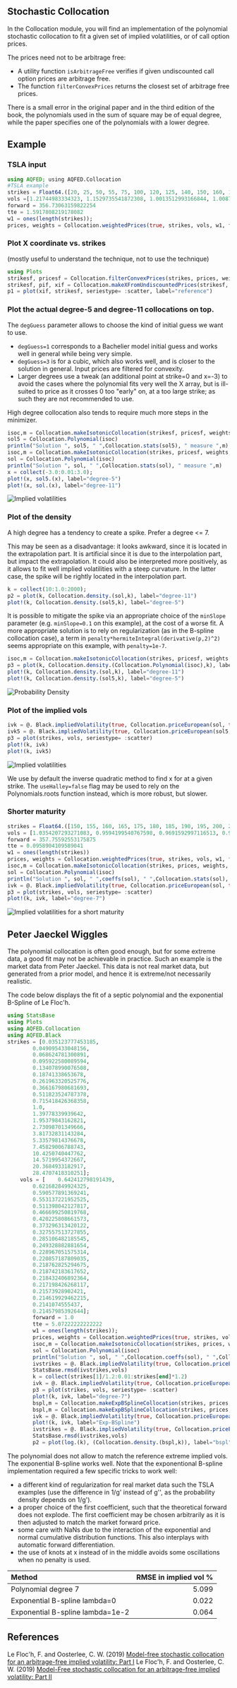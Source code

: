 ## Stochastic Collocation
In the Collocation module, you will find an implementation of the polynomial stochastic collocation to fit a given set of implied volatilities, or of call option prices.

The prices need not to be arbitrage free:
- A utility function `isArbitrageFree` verifies if given undiscounted call option prices are arbitrage free.
- The function `filterConvexPrices` returns the closest set of arbitrage free prices.

There is a small error in the original paper and in the third edition of the book, the polynomials used in the sum of square may be of equal degree, while the paper specifies one of the polynomials with a lower degree.

## Example
### TSLA input
```julia
using AQFED; using AQFED.Collocation
#TSLA example
strikes = Float64.([20, 25, 50, 55, 75, 100, 120, 125, 140, 150, 160, 175, 180, 195, 200, 210, 230, 240, 250, 255, 260, 270, 275, 280, 285, 290, 300, 310, 315, 320, 325, 330, 335, 340, 350, 360, 370, 380, 390, 400, 410, 420, 430, 440, 450, 460, 470, 480, 490, 500, 510, 520, 550, 580, 590, 600, 650, 670, 680, 690, 700]);
vols =[1.21744983334323, 1.1529735541872308, 1.0013512993166844, 1.0087013871410198, 0.9055919576135943, 0.8196499269009432, 0.779704840770866, 0.753927847741657, 0.7255349986293694, 0.7036962946028743, 0.6870907597202961, 0.6631489459500445, 0.6542809839143336, 0.6310048431894977, 0.6231979513191437, 0.6154526014300009, 0.5866214834144697, 0.5783751483731193, 0.5625036590124762, 0.5625539176150428, 0.5572331684618123, 0.5485212417739607, 0.5456131657256524, 0.540060895711996,0.5384776792271245, 0.5325298112839504, 0.5222410647552144, 0.5202396738775005, 0.5168414254536685, 0.5127405490209541, 0.5100440087558921, 0.50711984442627, 0.5042896073005682, 0.5013959697030379, 0.4961897259221575, 0.4914478237113829, 0.48571052433313705, 0.4820982302575811, 0.4776551485043659, 0.4682253137830999, 0.46912624306506934, 0.4652049749994563, 0.4621036693145566, 0.45969798571592985, 0.4561356005182957, 0.45418189139835186, 0.4515451651258398,0.44541885580442636, 0.4452833907060621, 0.44303755690672525, 0.43939212779385645, 0.4413175310749832, 0.4336322023390991, 0.4297053821023934, 0.4284357423754355, 0.4241077476619805, 0.4222672729031064, 0.4203436892852212, 0.4193419518701644, 0.41934732346075626, 0.41758929420417745];
forward = 356.73063159822254
tte = 1.5917808219178082
w1 = ones(length(strikes));
prices, weights = Collocation.weightedPrices(true, strikes, vols, w1, forward, 1.0, tte)
```
### Plot X coordinate vs. strikes

(mostly useful to understand the technique, not to use the technique)
```julia
using Plots
strikesf, pricesf = Collocation.filterConvexPrices(strikes, prices, weights, forward,tol=1e-6)
strikesf, pif, xif = Collocation.makeXFromUndiscountedPrices(strikesf, pricesf)
p1 = plot(xif, strikesf, seriestype= :scatter, label="reference")
```
### Plot the actual degree-5 and degree-11 collocations on top.

The `degGuess` parameter allows to choose the kind of initial guess we want to use.

- `degGuess=1` corresponds to a Bachelier model initial guess and works well in general while being very simple.
- `degGuess=3` is for a cubic, which also works well, and is closer to the solution in general. Input prices are filtered for convexity.
- Larger degrees use a tweak (an additional point at strike=0 and x=-3) to avoid the cases where the polynomial fits very well the X array, but is ill-suited to price as it crosses 0 too "early" on, at a too large strike; as such they are not recommended to use.

High degree collocation also tends to require much more steps in the minimizer.
```julia
isoc,m = Collocation.makeIsotonicCollocation(strikesf, pricesf, weights, tte, forward, 1.0,deg=5)
sol5 = Collocation.Polynomial(isoc)
println("Solution ", sol5, " ",Collocation.stats(sol5), " measure ",m)
isoc,m = Collocation.makeIsotonicCollocation(strikes, pricesf, weights, tte, forward, 1.0,deg=11,degGuess=1)
sol = Collocation.Polynomial(isoc)
println("Solution ", sol, " ",Collocation.stats(sol), " measure ",m)
x = collect(-3.0:0.01:3.0);
plot!(x, sol5.(x), label="degree-5")
plot!(x, sol.(x), label="degree-11")
```
![Implied volatilities](/resources/images/collocation_x_y.png)

### Plot of the density
A high degree has a tendency to create a spike. Prefer a degree <= 7.

This may be seen as a disadvantage: it looks awkward, since it is located in the extrapolation part. It is artificial since it is due to the interpolation part, but impact the extrapolation.
It could also be interpreted more positively, as it allows to fit well implied volatilities with a steep curvature. In the latter case, the
spike will be rightly located in the interpolation part.

```julia
k = collect(10:1.0:2000);
p2 = plot(k, Collocation.density.(sol,k), label="degree-11")
plot!(k, Collocation.density.(sol5,k), label="degree-5")
```
It is possible to mitigate the spike via an appropriate choice of the `minSlope` parameter (e.g. `minSlope=0.1` on this example), at the cost of a worse fit. A more appropriate solution is to rely on regularization (as in the B-spline collocation case), a term in `penalty*hermiteIntegral(derivative(p,2)^2)` seems appropriate on this example, with `penalty=1e-7`.

```julia
isoc,m = Collocation.makeIsotonicCollocation(strikes, pricesf, weights, tte, forward, 1.0,deg=11,degGuess=1,penalty=1e-7)
p3 = plot(k, Collocation.density.(Collocation.Polynomial(isoc),k), label="degree-11-P")
plot!(k, Collocation.density.(sol,k), label="degree-11")
plot!(k, Collocation.density.(sol5,k), label="degree-5")
```
![Probability Density](/resources/images/collocation_density.png)


### Plot of the implied vols
```julia
ivk = @. Black.impliedVolatility(true, Collocation.priceEuropean(sol, true, k,forward,1.0), forward, k, tte, 1.0);
ivk5 = @. Black.impliedVolatility(true, Collocation.priceEuropean(sol5,true, k,forward,1.0), forward, k, tte, 1.0);
p3 = plot(strikes, vols, seriestype= :scatter)
plot!(k, ivk)
plot!(k, ivk5)
  ```
![Implied volatilities](/resources/images/collocation_vols.png)

We use by default the inverse quadratic method to find x for at a given strike. The `useHalley=false` flag may be used to rely on the Polynomials.roots function instead, which is more robust, but slower.

### Shorter maturity
```julia
strikes = Float64.([150, 155, 160, 165, 175, 180, 185, 190, 195, 200, 205, 210, 215, 220, 225, 230, 235, 240, 245, 250, 255, 260, 265, 270, 275, 280, 285, 290, 295, 300, 305, 310, 315, 320, 325, 330, 335, 340, 345, 350, 355, 360, 365, 370, 375, 380, 385, 390, 395, 400, 405, 410, 415, 420, 425, 430, 435, 440, 445, 450, 455, 460, 465, 470, 475, 480, 500, 520, 540, 560, 580])
vols = [1.0354207293271083, 0.9594199540767598, 0.9691592997116513, 0.921628193615727, 0.922211330770905, 0.8847766875013793, 0.8783544778003536, 0.8513146324654995, 0.8827044619549536, 0.8306675656174141, 0.7908245509298024, 0.7558509594446964, 0.7597364594588467, 0.7403822080716124, 0.7298680110662008, 0.7091863887722245, 0.6818559320159979, 0.661436341750887, 0.6462309799739886, 0.629398669713696, 0.6145630586631312, 0.5938324665922039, 0.5805662721081856, 0.5694652563270426, 0.5536895819277889, 0.5422671292669782, 0.533888799038778, 0.5234154661207774, 0.5168510552270291, 0.5072806473672078, 0.4997973159961659, 0.4896563997378466, 0.48239758503680114, 0.47936812363581066, 0.48000589145706996, 0.47575254134423506, 0.47114784824672207, 0.46788352167691066, 0.4656217516966071, 0.462996525592066, 0.4593993028842441, 0.4585651056438656, 0.45790487479638, 0.4552139844132186, 0.45344730213977413, 0.45040138270126456, 0.44800472164335725, 0.44919955536439704, 0.44788407072486525, 0.4498560128677439, 0.45218341600249046, 0.44936231891738604, 0.44881496768582435, 0.4516047756853702, 0.45554688648955244, 0.4608658483565173, 0.4599545390661706, 0.4634099812656424, 0.4716998585738154, 0.4758803092917464, 0.48100099895733817, 0.48559069655772896, 0.49064468784617526, 0.49606127734737687, 0.5011170526132833, 0.5059204240563129, 0.5149247954706585, 0.5517620518081904, 0.5776531692627265, 0.5992609035805616, 0.6259792014943727]
forward = 357.75592553175875
tte = 0.0958904109589041
w1 = ones(length(strikes))
prices, weights = Collocation.weightedPrices(true, strikes, vols, w1, forward, 1.0, tte, vegaFloor = 1e-2)
isoc,m = Collocation.makeIsotonicCollocation(strikes, prices, weights, tte, forward, 1.0,deg=7,degGuess=3)
sol = Collocation.Polynomial(isoc)
println("Solution ", sol, " ",coeffs(sol), " ",Collocation.stats(sol), " measure ",m)
ivk = @. Black.impliedVolatility(true, Collocation.priceEuropean(sol, true, k,forward,1.0), forward, k, tte, 1.0);
p3 = plot(strikes, vols, seriestype= :scatter)
plot!(k, ivk, label="degree-7")
```
![Implied volatilities for a short maturity](/resources/images/collocation_vols_short.png)


## Peter Jaeckel Wiggles
The polynomial collocation is often good enough, but for some extreme data, a good fit may not be achievable in practice. Such an example is the market data from Peter Jaeckel. This data is not real market data, but generated from a prior model, and hence it is extreme/not necessarily realistic.

The code below displays the fit of a septic polynomial and the exponential B-Spline of Le Floc'h.
```julia
using StatsBase
using Plots
using AQFED.Collocation
using AQFED.Black
strikes = [0.035123777453185,
		0.049095433048156,
		0.068624781300891,
		0.095922580089594,
		0.134078990076508,
		0.18741338653678,
		0.261963320525776,
		0.366167980681693,
		0.511823524787378,
		0.715418426368358,
		1.0,
		1.39778339939642,
		1.95379843162821,
		2.73098701349666,
		3.81732831143284,
		5.33579814376678,
		7.45829006788743,
		10.4250740447762,
		14.5719954372667,
		20.3684933182917,
		28.4707418310251];
	vols = [	0.642412798191439,
		0.621682849924325,
		0.590577891369241,
		0.553137221952525,
		0.511398042127817,
		0.466699250819768,
		0.420225808661573,
		0.373296313420122,
		0.327557513727855,
		0.285106482185545,
		0.249328882881654,
		0.228967051575314,
		0.220857187809035,
		0.218762825294675,
		0.218742183617652,
		0.218432406892364,
		0.217198426268117,
		0.21573928902421,
		0.214619929462215,
		0.2141074555437,
		0.21457985392644];
		forward = 1.0
		tte = 5.07222222222222
		w1 = ones(length(strikes));
		prices, weights = Collocation.weightedPrices(true, strikes, vols, w1, forward, 1.0, tte, vegaFloor = 1e-4)
		isoc,m = Collocation.makeIsotonicCollocation(strikes, prices, weights, tte, forward, 1.0,deg=7,degGuess=1)
		sol = Collocation.Polynomial(isoc)
		println("Solution ", sol, " ",Collocation.coeffs(sol), " ",Collocation.stats(sol), " measure ",m)
		ivstrikes = @. Black.impliedVolatility(true, Collocation.priceEuropean(sol, true, strikes,forward,1.0), forward, strikes, tte, 1.0);		
		StatsBase.rmsd(ivstrikes,vols)
		k = collect(strikes[1]/1.2:0.01:strikes[end]*1.2)
		ivk = @. Black.impliedVolatility(true, Collocation.priceEuropean(sol, true, k,forward,1.0), forward, k, tte, 1.0);		
		p3 = plot(strikes, vols, seriestype= :scatter)
		plot!(k, ivk, label="degree-7")
		bspl,m = Collocation.makeExpBSplineCollocation(strikes, prices, weights, tte, forward, 1.0,penalty=1e-2,size=0,minSlope=1e-40, rawFit = true)
		bspl,m = Collocation.makeExpBSplineCollocation(strikes, prices, weights, tte, forward, 1.0,penalty=0e-2,size=0,minSlope=1e-40, rawFit = true)
		ivk = @. Black.impliedVolatility(true, Collocation.priceEuropean(bspl, true, k,forward,1.0), forward, k, tte, 1.0);		
		plot!(k, ivk, label="Exp-BSpline")
		ivstrikes = @. Black.impliedVolatility(true, Collocation.priceEuropean(bspl, true, strikes,forward,1.0), forward, strikes, tte, 1.0);		
		StatsBase.rmsd(ivstrikes,vols)
		p2 = plot(log.(k), (Collocation.density.(bspl,k)), label="bspl")
```
The polynomial does not allow to match the reference extreme implied vols. The exponential B-spline works well. Note that the exponentional B-spline implementation required a few specific tricks to work well:

* a different kind of regularization for real market data such the TSLA examples (use the difference in 1/g' instead of g'', as the probability density depends on 1/g').
* a proper choice of the first coefficient, such that the theoretical forward does not explode. The first coefficient may be chosen arbitrarily as it is then adjusted to match the market forward price.
* some care with NaNs due to the interaction of the exponential and normal cumulative distribution functions. This also interplays with automatic forward differentiation.
* the use of knots at x instead of in the middle avoids some oscillations when no penalty is used.

| Method | RMSE in implied vol % |
|:-------|--------------:|
| Polynomial degree 7 | 5.099 |
| Exponential B-spline lambda=0 | 0.022 |
| Exponential B-spline lambda=1e-2 | 0.064 |

## References
Le Floc'h, F. and Oosterlee, C. W. (2019) [Model-free stochastic collocation for an arbitrage-free implied volatility: Part I](https://link.springer.com/article/10.1007/s10203-019-00238-x)
Le Floc'h, F. and Oosterlee, C. W. (2019) [Model-Free stochastic collocation for an arbitrage-free implied volatility: Part II](https://www.mdpi.com/2227-9091/7/1/30)
